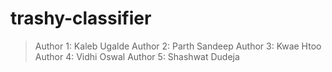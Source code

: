 # trashy-classifier

> Author 1: Kaleb Ugalde
> Author 2: Parth Sandeep
> Author 3: Kwae Htoo
> Author 4: Vidhi Oswal
> Author 5: Shashwat Dudeja